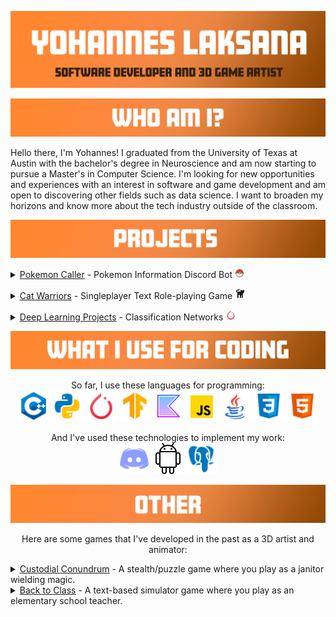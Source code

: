 
![Header](https://raw.githubusercontent.com/ylaksana/ylaksana/main/master/resources/main%20banner.jpg "Header")


![Header](https://raw.githubusercontent.com/ylaksana/ylaksana/main/master/resources/intro.jpg "Header")


Hello there, I'm Yohannes! I graduated from the University of Texas at Austin with the bachelor's degree in Neuroscience and am now starting to pursue a Master's in Computer Science. I'm looking for new opportunities and experiences with an interest in software and game development and am open to discovering other fields such as data science. I want to broaden my horizons and know more about the tech industry outside of the classroom.

![Header](https://raw.githubusercontent.com/ylaksana/ylaksana/main/master/resources/projects.jpg "Header")
<details>
    <summary>
        <a href="https://github.com/ylaksana/pokemonCaller"><u>Pokemon Caller</u></a> - Pokemon Information Discord Bot <img src = 'https://raw.githubusercontent.com/ylaksana/ylaksana/main/master/resources/icons8-pokeball-48.png' title='PokeCaller' alt='Python' width='15'/>
    </summary>
    This is a discord bot that pulls information about a specific Pokemon from an external API. It can display various attributes of a given Pokemon such as its ID, name, moves, stats, etc.
    This bot also manages a PostgreSQL database that allows users to create and battle Pokemon. User input can be made to create a Pokemon instance as an entry in the database with its own unique ID, abilities, and battle stats. Additionally, users can make inputs that can manipulate Pokemon instances that belong to them and interact with other users' Pokemon instances through battles.<br>
</p>

Here is an example of what it can do so far:

<img src = 'https://raw.githubusercontent.com/ylaksana/ylaksana/main/master/resources/pokeCallerExample.JPG' title='C++' alt='Python' width='300'>
</details>
</p>

<details>
    <summary>
        <a href="https://github.com/ylaksana/CatWarriors"><u>Cat Warriors</u></a> - Singleplayer Text Role-playing Game <img src = 'https://raw.githubusercontent.com/ylaksana/ylaksana/main/master/resources/icons8-cat-butt-30.png' title='PokeCaller' alt='Python' width='17'/>
    </summary>
    This project is a text-based RPG adventure game where the player uses a team of cat warriors to explore the world and fight enemy pets. This was my first project that I've done in C++ and my first video game project. I wanted to try making a video game with the skills I learned in my coding classes and the work was fulfilling as I had freedom in creativity, designing the game from scratch such as classes, enemies, attacks, and functions for interactions.
    <br>
</p>
</details>
<p>
<details>
    <summary>
        <a href="https://github.com/ylaksana/Deep-Learning-Projects"><u>Deep Learning Projects</u></a> - Classification Networks <img src = 'https://raw.githubusercontent.com/ylaksana/ylaksana/main/master/resources/icons8-pytorch-48.png' title='PokeCaller' alt='Python' width='17'/>
    </summary>
    These are class projects that involved designing and optimizing neural networks. These networks utilize the PyTorch library in Python and they deal with challenges such as objection detection and computer vision using batched images. I also did state based learning for SuperTuxKart hockey matches and developed a network policy that was suitable for scoring goals.
    <br>
</p>
</details>

![Header](https://raw.githubusercontent.com/ylaksana/ylaksana/main/master/resources/languages.jpg "Header")

<p align = 'center'>
So far, I use these languages for programming:<br>
<img src = 'https://raw.githubusercontent.com/ylaksana/ylaksana/main/master/resources/icons8-c%2B%2B-48.png' title='C++' alt='Python' width='50
'/>
<img src = 'https://raw.githubusercontent.com/ylaksana/ylaksana/main/master/resources/icons8-python-48.png' title='Python' alt='Python' width='50'/>
<img src = 'https://raw.githubusercontent.com/ylaksana/ylaksana/main/master/resources/icons8-pytorch-48.png' title='PyTorch' alt='Python' width='50'/>
<img src = 'https://raw.githubusercontent.com/ylaksana/ylaksana/main/master/resources/icons8-tensorflow-48.png' title='Tensorflow' alt='Python' width='50'/>
<img src = 'https://raw.githubusercontent.com/ylaksana/ylaksana/main/master/resources/icons8-kotlin-64.png' title='Kotlin' alt='Python' width='50'/>
<img src = 'https://raw.githubusercontent.com/ylaksana/ylaksana/main/master/resources/icons8-javascript-48.png' title='Javascript' alt='Python' wid th='50'/>
<img src = 'https://raw.githubusercontent.com/ylaksana/ylaksana/main/master/resources/icons8-java-48.png' title='Java' alt='Python' width='50'/>
<img src = 'https://raw.githubusercontent.com/ylaksana/ylaksana/main/master/resources/icons8-css-48.png' title='CSS' alt='Python' width='50'/>
<img src = 'https://raw.githubusercontent.com/ylaksana/ylaksana/main/master/resources/icons8-html-48.png' title='HTML' alt='Python' width='50'/>
<p align = 'center'>
And I've used these technologies to implement my work:<br>
<img src = 'https://raw.githubusercontent.com/ylaksana/ylaksana/main/master/resources/icons8-discord-48.png' title='Discord' alt='Python' width='50'/>
<img src = 'https://raw.githubusercontent.com/ylaksana/ylaksana/main/master/resources/icons8-android-os-50.png' title='Android' alt='Python' width='50'/>
<img src = 'https://raw.githubusercontent.com/ylaksana/ylaksana/main/master/resources/icons8-postgresql-48.png' title='Postgre' alt='Python' width='50'/>



</p>

![Header](https://raw.githubusercontent.com/ylaksana/ylaksana/main/master/resources/other.jpg "Header")
<p align = 'center'>
Here are some games that I've developed in the past as a 3D artist and animator: <br>

<details>
    <summary>
    <a href="https://aisle2.itch.io/custodial-conundrum"><u>Custodial Conundrum</u></a> - A stealth/puzzle game where you play as a janitor wielding magic.
    </summary>
    This is a stealth/puzzle game that I developed in my senior year of university with 6 other game developers. This was an enjoyable project to be a part of. I had fun creating comedic animations and character models for this game. 
    We felt like janitors don't get enough appreciation for their work, so we decided that the player character would be an undervalued janitor working for a magical school of wizards and witches. The premise of this game is that the janitor would
    sneak through the school, steal various spells to gain power, and use them on the student body that undermined him.<br>
</details>

<details>
    <summary>
    <a href="https://simmer.io/@EdwinSilerio/back-to-class"><u>Back to Class</u></a> - A text-based simulator game where you play as an elementary school teacher. 
    </summary>
    This is a simulator game I developed during an internship with 6 other game developers. The game was interesting to work on as we had only 3 months of development time to
    complete the game so we had to use our time wisely. For this project, I worked on the character models and their animations. This game was meant for elementary and middle school teachers to test their knowledge on what to do in various situations
    with students such as rule-breaking and bullying. <br>
</details>

